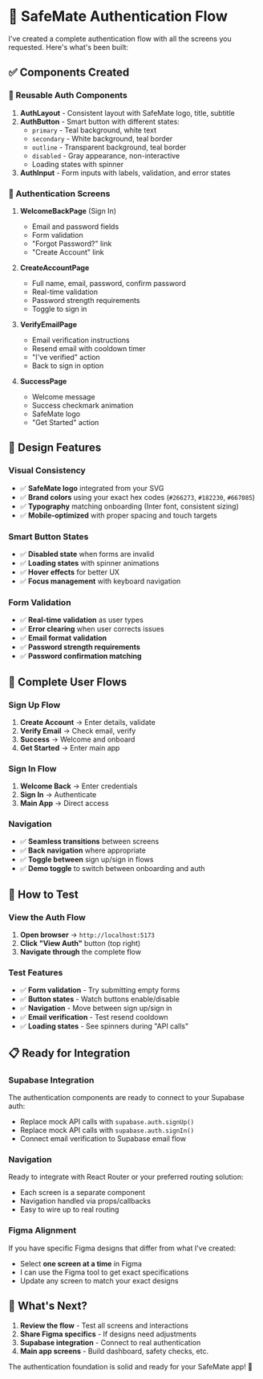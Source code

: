 # 🔐 SafeMate Authentication Flow

I've created a complete authentication flow with all the screens you requested. Here's what's been built:

## ✅ **Components Created**

### **🧩 Reusable Auth Components**

1. **AuthLayout** - Consistent layout with SafeMate logo, title, subtitle
2. **AuthButton** - Smart button with different states:
   - `primary` - Teal background, white text
   - `secondary` - White background, teal border  
   - `outline` - Transparent background, teal border
   - `disabled` - Gray appearance, non-interactive
   - Loading states with spinner
3. **AuthInput** - Form inputs with labels, validation, and error states

### **📱 Authentication Screens**

1. **WelcomeBackPage** (Sign In)
   - Email and password fields
   - Form validation
   - "Forgot Password?" link
   - "Create Account" link

2. **CreateAccountPage**
   - Full name, email, password, confirm password
   - Real-time validation
   - Password strength requirements
   - Toggle to sign in

3. **VerifyEmailPage**
   - Email verification instructions
   - Resend email with cooldown timer
   - "I've verified" action
   - Back to sign in option

4. **SuccessPage**
   - Welcome message
   - Success checkmark animation
   - SafeMate logo
   - "Get Started" action

## 🎨 **Design Features**

### **Visual Consistency**
- ✅ **SafeMate logo** integrated from your SVG
- ✅ **Brand colors** using your exact hex codes (`#266273`, `#182230`, `#667085`)
- ✅ **Typography** matching onboarding (Inter font, consistent sizing)
- ✅ **Mobile-optimized** with proper spacing and touch targets

### **Smart Button States**
- ✅ **Disabled state** when forms are invalid
- ✅ **Loading states** with spinner animations
- ✅ **Hover effects** for better UX
- ✅ **Focus management** with keyboard navigation

### **Form Validation**
- ✅ **Real-time validation** as user types
- ✅ **Error clearing** when user corrects issues
- ✅ **Email format validation**
- ✅ **Password strength requirements**
- ✅ **Password confirmation matching**

## 🔄 **Complete User Flows**

### **Sign Up Flow**
1. **Create Account** → Enter details, validate
2. **Verify Email** → Check email, verify
3. **Success** → Welcome and onboard
4. **Get Started** → Enter main app

### **Sign In Flow**
1. **Welcome Back** → Enter credentials
2. **Sign In** → Authenticate
3. **Main App** → Direct access

### **Navigation**
- ✅ **Seamless transitions** between screens
- ✅ **Back navigation** where appropriate
- ✅ **Toggle between** sign up/sign in flows
- ✅ **Demo toggle** to switch between onboarding and auth

## 🎯 **How to Test**

### **View the Auth Flow**
1. **Open browser** → `http://localhost:5173`
2. **Click "View Auth"** button (top right)
3. **Navigate through** the complete flow

### **Test Features**
- ✅ **Form validation** - Try submitting empty forms
- ✅ **Button states** - Watch buttons enable/disable
- ✅ **Navigation** - Move between sign up/sign in
- ✅ **Email verification** - Test resend cooldown
- ✅ **Loading states** - See spinners during "API calls"

## 📋 **Ready for Integration**

### **Supabase Integration**
The authentication components are ready to connect to your Supabase auth:
- Replace mock API calls with `supabase.auth.signUp()`
- Replace mock API calls with `supabase.auth.signIn()`
- Connect email verification to Supabase email flow

### **Navigation**
Ready to integrate with React Router or your preferred routing solution:
- Each screen is a separate component
- Navigation handled via props/callbacks
- Easy to wire up to real routing

### **Figma Alignment**
If you have specific Figma designs that differ from what I've created:
- Select **one screen at a time** in Figma
- I can use the Figma tool to get exact specifications
- Update any screen to match your exact designs

## 🚀 **What's Next?**

1. **Review the flow** - Test all screens and interactions
2. **Share Figma specifics** - If designs need adjustments
3. **Supabase integration** - Connect to real authentication
4. **Main app screens** - Build dashboard, safety checks, etc.

The authentication foundation is solid and ready for your SafeMate app! 🎉